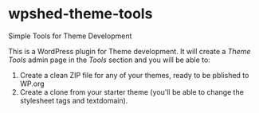 # wpshed-theme-tools
Simple Tools for Theme Development

This is a WordPress plugin for Theme development.
It will create a *Theme Tools* admin page in the *Tools* section and you will be able to:

1. Create a clean ZIP file for any of your themes, ready to be pblished to WP.org
2. Create a clone from your starter theme (you'll be able to change the stylesheet tags and textdomain).

